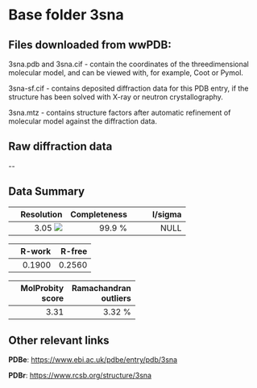 # Base folder 3sna

## Files downloaded from wwPDB:

3sna.pdb and 3sna.cif - contain the coordinates of the threedimensional molecular model, and can be viewed with, for example, Coot or Pymol.

3sna-sf.cif - contains deposited diffraction data for this PDB entry, if the structure has been solved with X-ray or neutron crystallography.

3sna.mtz - contains structure factors after automatic refinement of molecular model against the diffraction data.

## Raw diffraction data

--<br> 

## Data Summary
|   | Resolution | Completeness| I/sigma |
|---|-------------:|----------------:|--------------:|
|   |3.05 ![](https://github.com/thorn-lab/coronavirus_structural_task_force/blob/master/outreach/ang.svg)|99.9  %|<img width=50/>NULL |

|   | **R-work**| **R-free**   
|---|-------------:|----------------:|           
||0.1900|0.2560|

|   |**MolProbity<br>score**| **Ramachandran<br>outliers** 
|---|-------------:|----------------:|
||3.31|3.32 %|

## Other relevant links 
**PDBe**:  https://www.ebi.ac.uk/pdbe/entry/pdb/3sna
 
**PDBr**: https://www.rcsb.org/structure/3sna 

